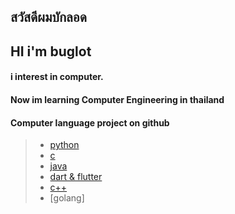 ## สวัสดีผมบักลอด
## HI i'm buglot
#### i interest in computer. 
#### Now im learning Computer Engineering in thailand
#### Computer language project on github 
 > - [python](https://github.com/buglot/buglot/blob/main/pthon.md)
 > - [c](https://github.com/buglot/buglot/blob/main/c_cpp.md)
 > - [java](https://github.com/buglot/buglot/blob/main/java.md)
 > - [dart & flutter](https://github.com/buglot/buglot/blob/main/dart_flutter.md)
 > - [c++](https://github.com/buglot/buglot/blob/main/c_cpp.md)
 > - [golang]
<!---
buglot/buglot is a ✨ special ✨ repository because its `README.md` (this file) appears on your GitHub profile.
You can click the Preview link to take a look at your changes.
--->
